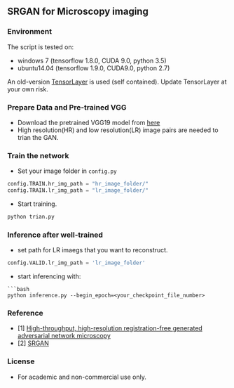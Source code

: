 ## SRGAN for Microscopy imaging

### Environment
The script is tested on:

- windows 7 (tensorflow 1.8.0, CUDA 9.0, python 3.5)
- ubuntu14.04 (tensorflow 1.9.0, CUDA9.0, python 2.7)

An old-version [TensorLayer](http://tensorlayer.readthedocs.io/en/latest/) is used (self contained). Update TensorLayer at your own risk.


### Prepare Data and Pre-trained VGG

- Download the pretrained VGG19 model from [here](https://mega.nz/#!xZ8glS6J!MAnE91ND_WyfZ_8mvkuSa2YcA7q-1ehfSm-Q1fxOvvs)
- High resolution(HR) and low resolution(LR) image pairs are needed to trian the GAN. 


### Train the network

- Set your image folder in `config.py`

```python
config.TRAIN.hr_img_path = "hr_image_folder/"
config.TRAIN.lr_img_path = "lr_image_folder/"
```
- Start training.

```bash
python trian.py
```

### Inference after well-trained

- set path for LR imaegs that you want to reconstruct.

```python 
config.VALID.lr_img_path = 'lr_image_folder'
```

- start inferencing with: 
```
```bash
python inference.py --begin_epoch=<your_checkpoint_file_number> 
```


### Reference
* [1] [High-throughput, high-resolution registration-free generated adversarial network microscopy](https://arxiv.org/abs/1801.07330)
* [2] [SRGAN](https://github.com/tensorlayer/srgan)

### License

- For academic and non-commercial use only.
